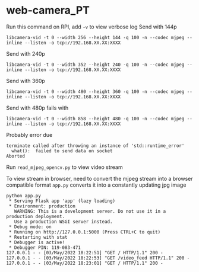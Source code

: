 # web-camera_PT

Run this command on RPI, add `-v` to view verbose log
Send with 144p
```
libcamera-vid -t 0 --width 256 --height 144 -q 100 -n --codec mjpeg --inline --listen -o tcp://192.168.XX.XX:XXXX
```
Send with 240p
```
libcamera-vid -t 0 --width 352 --height 240 -q 100 -n --codec mjpeg --inline --listen -o tcp://192.168.XX.XX:XXXX
```
Send with 360p
```
libcamera-vid -t 0 --width 480 --height 360 -q 100 -n --codec mjpeg --inline --listen -o tcp://192.168.XX.XX:XXXX
```
Send with 480p fails with
```
libcamera-vid -t 0 --width 858 --height 480 -q 100 -n --codec mjpeg --inline --listen -o tcp://192.168.XX.XX:XXXX
```
Probably error due
```
terminate called after throwing an instance of 'std::runtime_error'
  what():  failed to send data on socket
Aborted
```

Run `read_mjpeg_opencv.py` to view video stream

To view stream in browser, need to convert the mjpeg stream into a browser compatible format
`app.py` converts it into a constantly updating jpg image
```
python app.py 
 * Serving Flask app 'app' (lazy loading)
 * Environment: production
   WARNING: This is a development server. Do not use it in a production deployment.
   Use a production WSGI server instead.
 * Debug mode: on
 * Running on http://127.0.0.1:5000 (Press CTRL+C to quit)
 * Restarting with stat
 * Debugger is active!
 * Debugger PIN: 119-083-471
127.0.0.1 - - [03/May/2022 18:22:51] "GET / HTTP/1.1" 200 -
127.0.0.1 - - [03/May/2022 18:22:53] "GET /video_feed HTTP/1.1" 200 -
127.0.0.1 - - [03/May/2022 18:23:01] "GET / HTTP/1.1" 200 -
```